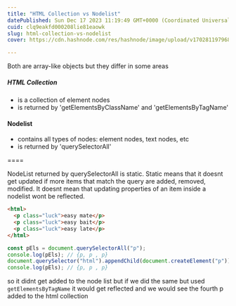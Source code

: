 ```yaml
---
title: "HTML Collection vs Nodelist"
datePublished: Sun Dec 17 2023 11:19:49 GMT+0000 (Coordinated Universal Time)
cuid: clq9eakfd000208lie81eaowk
slug: html-collection-vs-nodelist
cover: https://cdn.hashnode.com/res/hashnode/image/upload/v1702811979683/527332fe-1226-495c-8612-7fec0828e200.png

---
```


Both are array-like objects but they differ in some areas

##### HTML Collection

- is a collection of element nodes
- is returned by 'getElementsByClassName' and 'getElementsByTagName'

#### Nodelist

- contains all types of nodes: element nodes, text nodes, etc
- is returned by 'querySelectorAll'

====

NodeList returned by querySelectorAll is static. Static means that it doesnt get updated if more items that match the query are added, removed, modified. It doesnt mean that updating properties of an item inside a nodelist wont be reflected.

```html
<html>
  <p class="luck">easy mate</p>
  <p class="luck">easy bait</p>
  <p class="luck">easy late</p>
</html>
```

```js
const pEls = document.querySelectorAll("p");
console.log(pEls); // {p, p , p}
document.querySelector("html").appendChild(document.createElement("p"));
console.log(pEls); // {p, p , p}
```

so it didnt get added to the node list but if we did the same but used `getElementsByTagName` it would get reflected and we would see the fourth p added to the html collection

